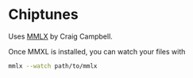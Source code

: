 # Chiptunes

Uses [MMLX](https://github.com/ccampbell/mmlx) by Craig Campbell.

Once MMXL is installed, you can watch your files with

``` bash
mmlx --watch path/to/mmlx
```